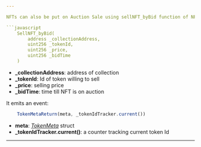 ```yaml
---

NFTs can also be put on Auction Sale using sellNFT_byBid function of NFTBid contract. An auction sale is the sale of goods through a bidding process.

```javascript
    SellNFT_byBid(
        address _collectionAddress,
        uint256 _tokenId,
        uint256 _price,
        uint256 _bidTime
    )
```

- **\_collectionAddress**: address of collection
- **\_tokenId**: Id of token willing to sell
- **\_price**: selling price
- **\_bidTime**: time till NFT is on auction

It emits an event:

```javascript
    TokenMetaReturn(meta, _tokenIdTracker.current())
```

- **meta**: [_TokenMeta_](/smart-conrtracts/erc721/Structs/3_TokenMeta/) struct
- **\_tokenIdTracker.current()**: a counter tracking current token Id

---
```

